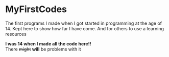 # MyFirstCodes
The first programs I made when I got started in programming at the age of 14. Kept here to show how far I have come. And for others to use a learning resources

**I was 14 when I made all the code here!!**  
There ~~might~~ **will** be problems with it
